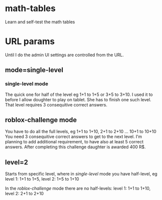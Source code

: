 # math-tables
Learn and self-test the math tables

# URL params
Until I do the admin UI settings are controlled from the URL.

## mode=single-level
### single-level mode
The quick one for half of the level eg 1+1 to 1+5 or 3+5 to 3+10.
I used it to before I allow doughter to play on tablet. She has to finish one such level.
That level requires 3 consequitive correct answers.

## roblox-challenge mode
You have to do all the full levels, eg 1+1 to 1+10, 2+1 to 2+10 ... 10+1 to 10+10
You need 3 consequitive correct answers to get to the next level.
I'm planning to add additional requirement, to have also at least 5 correct answers.
After completing this challenge daughter is awarded 400 R$.

## level=2 
Starts from specific level, where in *single-level* mode you have half-level, eg 
level 1:  1+1 to 1+5, 
level 2: 1+5 to 1+10

In the *roblox-challenge* mode there are no half-levels:
level 1:  1+1 to 1+10, 
level 2: 2+1 to 2+10
